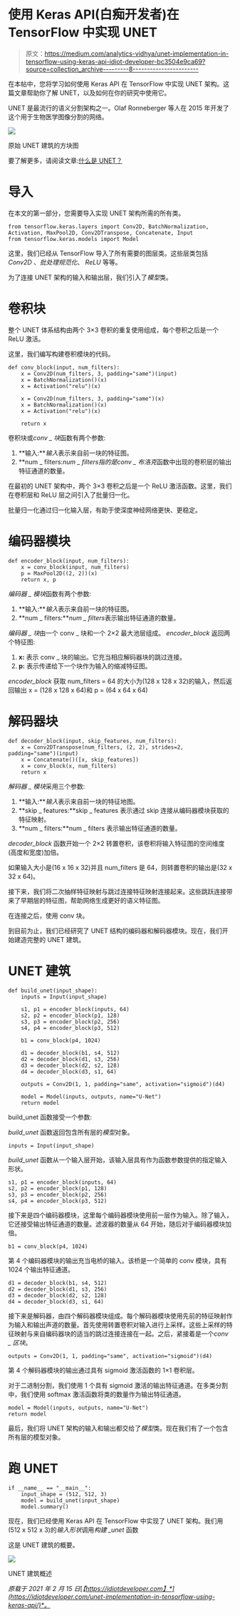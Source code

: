 # 使用 Keras API(白痴开发者)在 TensorFlow 中实现 UNET

> 原文：<https://medium.com/analytics-vidhya/unet-implementation-in-tensorflow-using-keras-api-idiot-developer-bc3504e9ca69?source=collection_archive---------8----------------------->

在本帖中，您将学习如何使用 Keras API 在 TensorFlow 中实现 UNET 架构。这篇文章帮助你了解 UNET，以及如何在你的研究中使用它。

UNET 是最流行的语义分割架构之一。Olaf Ronneberger 等人在 2015 年开发了这个用于生物医学图像分割的网络。

![](img/6cc97b3b312fcea02cb3ed2d1d54ffb2.png)

原始 UNET 建筑的方块图

要了解更多，请阅读文章:[什么是 UNET？](https://idiotdeveloper.com/what-is-unet/)

# 导入

在本文的第一部分，您需要导入实现 UNET 架构所需的所有类。

```
from tensorflow.keras.layers import Conv2D, BatchNormalization, Activation, MaxPool2D, Conv2DTranspose, Concatenate, Input
from tensorflow.keras.models import Model
```

这里，我们已经从 TensorFlow 导入了所有需要的图层类。这些层类包括 *Conv2D* 、*批处理规范化*、 *ReLU* 等等。

为了连接 UNET 架构的输入和输出层，我们引入了*模型*类。

# 卷积块

整个 UNET 体系结构由两个 3×3 卷积的重复使用组成，每个卷积之后是一个 ReLU 激活。

这里，我们编写构建卷积模块的代码。

```
def conv_block(input, num_filters):
    x = Conv2D(num_filters, 3, padding="same")(input)
    x = BatchNormalization()(x)
    x = Activation("relu")(x)

    x = Conv2D(num_filters, 3, padding="same")(x)
    x = BatchNormalization()(x)
    x = Activation("relu")(x)

    return x
```

卷积块或*conv _ 块*函数有两个参数:

1.  **输入:***输入*表示来自前一块的特征图。
2.  **num _ filters:***num _ filters*指的是*conv _ 布洛克*函数中出现的卷积层的输出特征通道的数量。

在最初的 UNET 架构中，两个 3×3 卷积之后是一个 ReLU 激活函数。这里，我们在卷积层和 ReLU 层之间引入了批量归一化。

批量归一化通过归一化输入层，有助于使深度神经网络更快、更稳定。

# 编码器模块

```
def encoder_block(input, num_filters):
    x = conv_block(input, num_filters)
    p = MaxPool2D((2, 2))(x)
    return x, p
```

*编码器 _ 模块*函数有两个参数:

1.  **输入:***输入*表示来自前一块的特征图。
2.  **num _ filters:***num _ filters*表示输出特征通道的数量。

*编码器 _ 块*由一个 conv _ 块和一个 2×2 最大池层组成。 *encoder_block* 返回两个特征图:

1.  **x:** 表示 conv _ 块的输出。它充当相应解码器块的跳过连接。
2.  **p:** 表示传递给下一个块作为输入的缩减特征图。

*encoder_block* 获取 num_filters = 64 的大小为(128 x 128 x 32)的输入，然后返回输出 x = (128 x 128 x 64)和 p = (64 x 64 x 64)

# 解码器块

```
def decoder_block(input, skip_features, num_filters):
    x = Conv2DTranspose(num_filters, (2, 2), strides=2, padding="same")(input)
    x = Concatenate()([x, skip_features])
    x = conv_block(x, num_filters)
    return x
```

*解码器 _ 模块*采用三个参数:

1.  **输入:***输入*表示来自前一块的特征地图。
2.  **skip _ features:**skip _ features 表示通过 skip 连接从编码器模块获取的特征映射。
3.  **num _ filters:**num _ filters 表示输出特征通道的数量。

*decoder_block* 函数开始一个 2×2 转置卷积，该卷积将输入特征图的空间维度(高度和宽度)加倍。

如果输入大小是(16 x 16 x 32)并且 num_filters 是 64，则转置卷积的输出是(32 x 32 x 64)。

接下来，我们将二次抽样特征映射与跳过连接特征映射连接起来。这些跳跃连接带来了早期层的特征图，帮助网络生成更好的语义特征图。

在连接之后，使用 conv 块。

到目前为止，我们已经研究了 UNET 结构的编码器和解码器模块。现在，我们开始建造完整的 UNET 建筑。

# UNET 建筑

```
def build_unet(input_shape):
    inputs = Input(input_shape)

    s1, p1 = encoder_block(inputs, 64)
    s2, p2 = encoder_block(p1, 128)
    s3, p3 = encoder_block(p2, 256)
    s4, p4 = encoder_block(p3, 512)

    b1 = conv_block(p4, 1024)

    d1 = decoder_block(b1, s4, 512)
    d2 = decoder_block(d1, s3, 256)
    d3 = decoder_block(d2, s2, 128)
    d4 = decoder_block(d3, s1, 64)

    outputs = Conv2D(1, 1, padding="same", activation="sigmoid")(d4)

    model = Model(inputs, outputs, name="U-Net")
    return model
```

build_unet 函数接受一个参数:

*build_unet* 函数返回包含所有层的*模型*对象。

```
inputs = Input(input_shape)
```

*build_unet* 函数从一个输入层开始，该输入层具有作为函数参数提供的指定输入形状。

```
s1, p1 = encoder_block(inputs, 64) 
s2, p2 = encoder_block(p1, 128) 
s3, p3 = encoder_block(p2, 256) 
s4, p4 = encoder_block(p3, 512)
```

接下来是四个编码器模块，这里每个编码器模块使用前一层作为输入。除了输入，它还接受输出特征通道的数量。滤波器的数量从 64 开始，随后对于编码器模块加倍。

```
b1 = conv_block(p4, 1024)
```

第 4 个编码器模块的输出充当电桥的输入。该桥是一个简单的 conv 模块，具有 1024 个输出特征通道。

```
d1 = decoder_block(b1, s4, 512) 
d2 = decoder_block(d1, s3, 256) 
d3 = decoder_block(d2, s2, 128) 
d4 = decoder_block(d3, s1, 64)
```

接下来是解码器，由四个解码器模块组成。每个解码器模块使用先前的特征映射作为输入和输出声道的数量。首先使用转置卷积对输入进行上采样。这些上采样的特征映射与来自编码器块的适当的跳过连接连接在一起。之后，紧接着是一个*conv _ 区块*。

```
outputs = Conv2D(1, 1, padding="same", activation="sigmoid")(d4)
```

第 4 个解码器模块的输出通过具有 sigmoid 激活函数的 1×1 卷积层。

对于二进制分割，我们使用 1 个具有 sigmoid 激活的输出特征通道。在多类分割中，我们使用 softmax 激活函数将类的数量作为输出特征通道。

```
model = Model(inputs, outputs, name="U-Net") 
return model
```

最后，我们将 UNET 架构的输入和输出都交给了*模型*类。现在我们有了一个包含所有层的模型对象。

# 跑 UNET

```
if __name__ == "__main__":
    input_shape = (512, 512, 3)
    model = build_unet(input_shape)
    model.summary()
```

现在，我们已经使用 Keras API 在 TensorFlow 中实现了 UNET 架构。我们用(512 x 512 x 3)的*输入形状*调用*构建 _unet* 函数

这是 UNET 建筑的概要。

![](img/e240a574534ce9690c0d9720b3a695bd.png)

UNET 建筑概述

*原载于 2021 年 2 月 15 日*[*【https://idiotdeveloper.com】*](https://idiotdeveloper.com/unet-implementation-in-tensorflow-using-keras-api/)*。*
